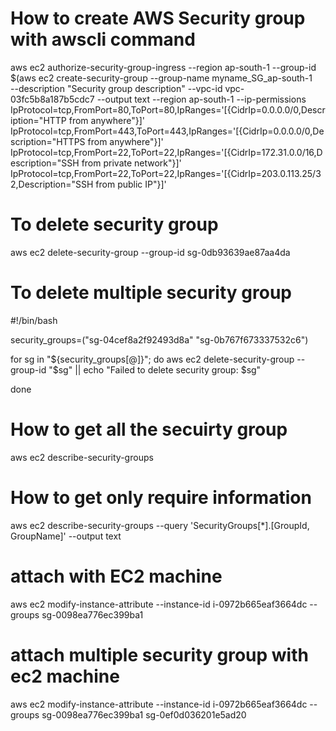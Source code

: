 # How to create AWS Security group with awscli command 

aws ec2 authorize-security-group-ingress --region ap-south-1 --group-id $(aws ec2 create-security-group --group-name myname_SG_ap-south-1  
--description "Security group description" --vpc-id vpc-03fc5b8a187b5cdc7 --output text --region ap-south-1 
--ip-permissions IpProtocol=tcp,FromPort=80,ToPort=80,IpRanges='[{CidrIp=0.0.0.0/0,Description="HTTP from anywhere"}]' 
IpProtocol=tcp,FromPort=443,ToPort=443,IpRanges='[{CidrIp=0.0.0.0/0,Description="HTTPS from anywhere"}]' 
IpProtocol=tcp,FromPort=22,ToPort=22,IpRanges='[{CidrIp=172.31.0.0/16,Description="SSH from private network"}]' 
IpProtocol=tcp,FromPort=22,ToPort=22,IpRanges='[{CidrIp=203.0.113.25/32,Description="SSH from public IP"}]'


# To delete security group 
aws ec2 delete-security-group --group-id sg-0db93639ae87aa4da

# To delete multiple security group 

#!/bin/bash

security_groups=("sg-04cef8a2f92493d8a" "sg-0b767f673337532c6")

for sg in "${security_groups[@]}"; do
    aws ec2 delete-security-group --group-id "$sg" || echo "Failed to delete security group: $sg"

done




# How to get all the secuirty group 

aws ec2 describe-security-groups

# How to get only require information 

aws ec2 describe-security-groups --query 'SecurityGroups[*].[GroupId, GroupName]' --output text


# attach with EC2 machine

aws ec2 modify-instance-attribute --instance-id i-0972b665eaf3664dc --groups sg-0098ea776ec399ba1	


# attach multiple security group with ec2 machine

aws ec2 modify-instance-attribute --instance-id i-0972b665eaf3664dc --groups sg-0098ea776ec399ba1 sg-0ef0d036201e5ad20











